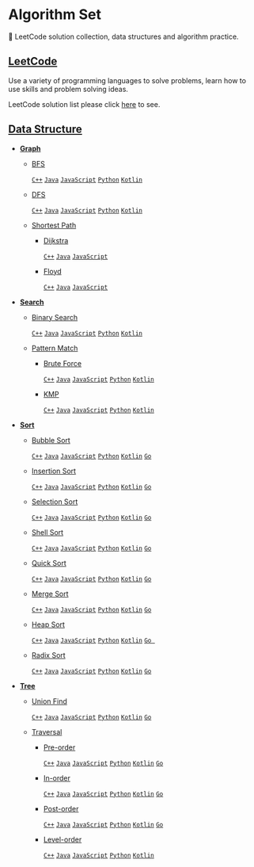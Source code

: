 # Algorithm Set
 
🎈 LeetCode solution collection, data structures and algorithm practice.

## [LeetCode](./LeetCode.md)

Use a variety of programming languages to solve problems, learn how to use skills and problem solving ideas. 

LeetCode solution list please click [here](./LeetCode.md) to see.

## [Data Structure](./Data%20Structure)

+ **[Graph](./Data%20Structure/Graph)**

  - [BFS](./Data%20Structure/Graph/BFS)

    [`C++`](./Data%20Structure/Graph/BFS/main.cpp) [`Java`](./Data%20Structure/Graph/BFS/Main.java) [`JavaScript`](./Data%20Structure/Graph/BFS/main.js) [`Python`](./Data%20Structure/Graph/BFS/main.py) [`Kotlin`](./Data%20Structure/Graph/BFS/main.kt)

  - [DFS](./Data%20Structure/Graph/DFS)

    [`C++`](./Data%20Structure/Graph/DFS/main.cpp) [`Java`](./Data%20Structure/Graph/DFS/Main.java) [`JavaScript`](./Data%20Structure/Graph/DFS/main.js) [`Python`](./Data%20Structure/Graph/DFS/main.py) [`Kotlin`](./Data%20Structure/Graph/DFS/main.kt)

  - [Shortest Path](./Data%20Structure/Graph/Shortest%20Path)

    * [Dijkstra](./Data%20Structure/Graph/Shortest%20Path/Dijkstra)

      [`C++`](./Data%20Structure/Graph/Shortest%20Path/Dijkstra/main.cpp) [`Java`](./Data%20Structure/Graph/Shortest%20Path/Dijkstra/Main.java) [`JavaScript`](./Data%20Structure/Graph/Shortest%20Path/Dijkstra/main.js)

    * [Floyd](./Data%20Structure/Graph/Shortest%20Path/Floyd)

      [`C++`](./Data%20Structure/Graph/Shortest%20Path/Floyd/main.cpp) [`Java`](./Data%20Structure/Graph/Shortest%20Path/Floyd/Main.java) [`JavaScript`](./Data%20Structure/Graph/Shortest%20Path/Floyd/main.js)

+ **[Search](./Data%20Structure/Search)**

  - [Binary Search](./Data%20Structure/Search/Binary%20Search)

    [`C++`](./Data%20Structure/Search/Binary%20Search/main.cpp) [`Java`](./Data%20Structure/Search/Binary%20Search/Main.java) [`JavaScript`](./Data%20Structure/Search/Binary%20Search/main.js) [`Python`](./Data%20Structure/Search/Binary%20Search/main.py) [`Kotlin`](./Data%20Structure/Search/Binary%20Search/main.kt)

  - [Pattern Match](./Data%20Structure/Search/Pattern%20Match)

    * [Brute Force](./Data%20Structure/Search/Pattern%20Match/Brute%20Force)

      [`C++`](./Data%20Structure/Search/Pattern%20Match/Brute%20Force/main.cpp) [`Java`](./Data%20Structure/Search/Pattern%20Match/Brute%20Force/Main.java) [`JavaScript`](./Data%20Structure/Search/Pattern%20Match/Brute%20Force/main.js) [`Python`](./Data%20Structure/Search/Pattern%20Match/Brute%20Force/main.py) [`Kotlin`](./Data%20Structure/Search/Pattern%20Match/Brute%20Force/main.kt) 
      
    * [KMP](./Data%20Structure/Search/Pattern%20Match/KMP)
      
      [`C++`](./Data%20Structure/Search/Pattern%20Match/KMP/main.cpp) [`Java`](./Data%20Structure/Search/Pattern%20Match/KMP/Main.java) [`JavaScript`](./Data%20Structure/Search/Pattern%20Match/KMP/main.js) [`Python`](./Data%20Structure/Search/Pattern%20Match/KMP/main.py) [`Kotlin`](./Data%20Structure/Search/Pattern%20Match/KMP/main.kt) 

+ **[Sort](./Data%20Structure/Sort)**

  - [Bubble Sort](./Data%20Structure/Sort/Bubble%20Sort)

    [`C++`](./Data%20Structure/Sort/Bubble%20Sort/main.cpp) [`Java`](./Data%20Structure/Sort/Bubble%20Sort/Main.java) [`JavaScript`](./Data%20Structure/Sort/Bubble%20Sort/main.js) [`Python`](./Data%20Structure/Sort/Bubble%20Sort/main.py) [`Kotlin`](./Data%20Structure/Sort/Bubble%20Sort/main.kt)  [`Go`](./Data%20Structure/Sort/Bubble%20Sort/main.go)

  - [Insertion Sort](./Data%20Structure/Sort/Insertion%20Sort)

    [`C++`](./Data%20Structure/Sort/Insertion%20Sort/main.cpp) [`Java`](./Data%20Structure/Sort/Insertion%20Sort/Main.java) [`JavaScript`](./Data%20Structure/Sort/Insertion%20Sort/main.js) [`Python`](./Data%20Structure/Sort/Insertion%20Sort/main.py) [`Kotlin`](./Data%20Structure/Sort/Insertion%20Sort/main.kt) [`Go`](./Data%20Structure/Sort/Insertion%20Sort/main.go)

  - [Selection Sort](./Data%20Structure/Sort/Selection%20Sort)

    [`C++`](./Data%20Structure/Sort/Selection%20Sort/main.cpp) [`Java`](./Data%20Structure/Sort/Selection%20Sort/Main.java) [`JavaScript`](./Data%20Structure/Sort/Selection%20Sort/main.js) [`Python`](./Data%20Structure/Sort/Selection%20Sort/main.py) [`Kotlin`](./Data%20Structure/Sort/Selection%20Sort/main.kt) [`Go`](./Data%20Structure/Sort/Selection%20Sort/main.go)

  - [Shell Sort](./Data%20Structure/Sort/Shell%20Sort)
 
    [`C++`](./Data%20Structure/Sort/Shell%20Sort/main.cpp) [`Java`](./Data%20Structure/Sort/Shell%20Sort/Main.java) [`JavaScript`](./Data%20Structure/Sort/Shell%20Sort/main.js) [`Python`](./Data%20Structure/Sort/Shell%20Sort/main.py) [`Kotlin`](./Data%20Structure/Sort/Shell%20Sort/main.kt) [`Go`](./Data%20Structure/Sort/Shell%20Sort/main.go)

  - [Quick Sort](./Data%20Structure/Sort/Quick%20Sort)

    [`C++`](./Data%20Structure/Sort/Quick%20Sort/main.cpp) [`Java`](./Data%20Structure/Sort/Quick%20Sort/Main.java) [`JavaScript`](./Data%20Structure/Sort/Quick%20Sort/main.js) [`Python`](./Data%20Structure/Sort/Quick%20Sort/main.py) [`Kotlin`](./Data%20Structure/Sort/Quick%20Sort/main.kt) [`Go`](./Data%20Structure/Sort/Quick%20Sort/main.go) 

  - [Merge Sort](./Data%20Structure/Sort/Merge%20Sort)

    [`C++`](./Data%20Structure/Sort/Merge%20Sort/main.cpp) [`Java`](./Data%20Structure/Sort/Merge%20Sort/Main.java) [`JavaScript`](./Data%20Structure/Sort/Merge%20Sort/main.js) [`Python`](./Data%20Structure/Sort/Merge%20Sort/main.py) [`Kotlin`](./Data%20Structure/Sort/Merge%20Sort/main.kt) [`Go`](./Data%20Structure/Sort/Merge%20Sort/main.go) 

  - [Heap Sort](./Data%20Structure/Sort/Heap%20Sort)

    [`C++`](./Data%20Structure/Sort/Heap%20Sort/main.py) [`Java`](./Data%20Structure/Sort/Heap%20Sort/Main.java)  [`JavaScript`](./Data%20Structure/Sort/Heap%20Sort/main.js) [`Python`](./Data%20Structure/Sort/Heap%20Sort/main.py) [`Kotlin`](./Data%20Structure/Sort/Heap%20Sort/main.kt)  [`Go `](./Data%20Structure/Sort/Heap%20Sort/main.go) 

  - [Radix Sort](./Data%20Structure/Sort/Radix%20Sort)

    [`C++`](./Data%20Structure/Sort/Radix%20Sort/main.cpp) [`Java`](./Data%20Structure/Sort/Radix%20Sort/Main.java) [`JavaScript`](./Data%20Structure/Sort/Radix%20Sort/main.js) [`Python`](./Data%20Structure/Sort/Radix%20Sort/main.py) [`Kotlin`](./Data%20Structure/Sort/Radix%20Sort/main.kt) [`Go`](./Data%20Structure/Sort/Radix%20Sort/main.go)

+ **[Tree](./Data%20Structure/Tree)**

  - [Union Find](./Data%20Structure/Tree/Union%20Find)

    [`C++`](./Data%20Structure/Tree/Union%20Find/UnionFind.cpp) [`Java`](./Data%20Structure/Tree/Union%20Find/UnionFind.java) [`JavaScript`](./Data%20Structure/Tree/Union%20Find/union-find.js) [`Python`](./Data%20Structure/Tree/Union%20Find/union_find.py) [`Kotlin`](./Data%20Structure/Tree/Union%20Find/UnionFind.kt) [`Go`](./Data%20Structure/Tree/Union%20Find/UnionFind.go)

  - [Traversal](./Data%20Structure/Tree/Traversal)

    * [Pre-order](./Data%20Structure/Tree/Traversal/Pre%20Order)

      [`C++`](./Data%20Structure/Tree/Traversal/Pre%20Order/main.cpp) [`Java`](./Data%20Structure/Tree/Traversal/Pre%20Order/Main.java) [`JavaScript`](./Data%20Structure/Tree/Traversal/Pre%20Order/main.js) [`Python`](./Data%20Structure/Tree/Traversal/Pre%20Order/main.py) [`Kotlin`](./Data%20Structure/Tree/Traversal/Pre%20Order/main.kt) [`Go`](./Data%20Structure/Tree/Traversal/Pre%20Order/main.go)
    
    * [In-order](./Data%20Structure/Tree/Traversal/In%20Order)

      [`C++`](./Data%20Structure/Tree/Traversal/In%20Order/main.cpp) [`Java`](./Data%20Structure/Tree/Traversal/In%20Order/Main.java) [`JavaScript`](./Data%20Structure/Tree/Traversal/In%20Order/main.js) [`Python`](./Data%20Structure/Tree/Traversal/In%20Order/main.py) [`Kotlin`](./Data%20Structure/Tree/Traversal/In%20Order/main.kt) [`Go`](./Data%20Structure/Tree/Traversal/In%20Order/main.go)

    * [Post-order](./Data%20Structure/Tree/Traversal/Post%20Order)

      [`C++`](./Data%20Structure/Tree/Traversal/Post%20Order/main.cpp) [`Java`](./Data%20Structure/Tree/Traversal/Post%20Order/Main.java) [`JavaScript`](./Data%20Structure/Tree/Traversal/Post%20Order/main.js) [`Python`](./Data%20Structure/Tree/Traversal/Post%20Order/main.py) [`Kotlin`](./Data%20Structure/Tree/Traversal/Post%20Order/main.kt) [`Go`](./Data%20Structure/Tree/Traversal/Post%20Order/main.go)
    
    * [Level-order](./Data%20Structure/Tree/Traversal/Level%20Order)

      [`C++`](./Data%20Structure/Tree/Traversal/Level%20Order/main.cpp) [`Java`](./Data%20Structure/Tree/Traversal/Level%20Order/Main.java) [`JavaScript`](./Data%20Structure/Tree/Traversal/Level%20Order/main.js) [`Python`](./Data%20Structure/Tree/Traversal/Level%20Order/main.py) [`Kotlin`](./Data%20Structure/Tree/Traversal/Level%20Order/main.kt)
